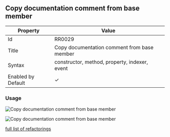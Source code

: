 ## Copy documentation comment from base member

| Property | Value |
| -------- | ----- |
| Id | RR0029 |
| Title | Copy documentation comment from base member |
| Syntax | constructor, method, property, indexer, event |
| Enabled by Default | &#x2713; |

### Usage

![Copy documentation comment from base member](../../images/refactorings/CopyDocumentationCommentFromBaseMember.png)

![Copy documentation comment from base member](../../images/refactorings/CopyDocumentationCommentFromImplementedMember.png)

[full list of refactorings](Refactorings.md)